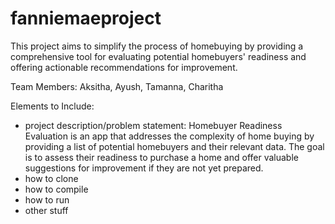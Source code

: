 # fanniemaeproject
This project aims to simplify the process of homebuying by providing a comprehensive tool for evaluating potential homebuyers' readiness and offering actionable recommendations for improvement.

Team Members: Aksitha, Ayush, Tamanna, Charitha

Elements to Include:
- project description/problem statement: Homebuyer Readiness Evaluation is an app that addresses the complexity of home buying by providing a list of potential homebuyers and their relevant data. The goal is to assess their readiness to purchase a home and offer valuable suggestions for improvement if they are not yet prepared.
- how to clone
- how to compile
- how to run
- other stuff